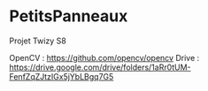 # PetitsPanneaux
Projet Twizy S8

OpenCV : https://github.com/opencv/opencv
Drive : https://drive.google.com/drive/folders/1aRr0tUM-FenfZqZJtzIGx5jYbLBgq7G5
